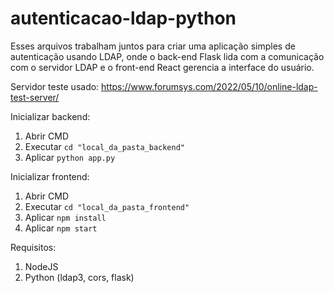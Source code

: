 # autenticacao-ldap-python
Esses arquivos trabalham juntos para criar uma aplicação simples de autenticação usando LDAP, onde o back-end Flask lida com a comunicação com o servidor LDAP e o front-end React gerencia a interface do usuário.  

Servidor teste usado: https://www.forumsys.com/2022/05/10/online-ldap-test-server/  

Inicializar backend:  
1. Abrir CMD
2. Executar `cd "local_da_pasta_backend"`  
3. Aplicar `python app.py`  

Inicializar frontend:  
1. Abrir CMD
2. Executar `cd "local_da_pasta_frontend"`
3. Aplicar `npm install`
4. Aplicar `npm start`  

Requisitos:
1. NodeJS
2. Python (ldap3, cors, flask)
